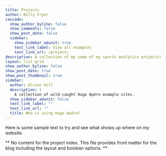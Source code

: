 ```yaml
---
title: Projects
author: Billy Fryer
cascade:
  show_author_byline: false
  show_comments: false
  show_post_date: false
  sidebar:
    show_sidebar_adunit: true
    text_link_label: View all examples
    text_link_url: /project/
description: A collection of my some of my sports analytics projects!
layout: list-grid
show_author_byline: false
show_post_date: true
show_post_thumbnail: true
sidebar:
  author: Alison Hill
  description: |
    A collection of wild-caught Hugo Apéro example sites.
  show_sidebar_adunit: false
  text_link_label: ""
  text_link_url: ""
  title: Who is using Hugo Apéro?
---
```


Here is some sample text to try and see what shows up where on my website.

** No content for the project index. This file provides front matter for the blog including the layout and boolean options. **
